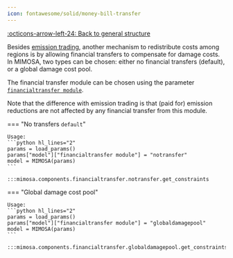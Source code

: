 ```yaml
---
icon: fontawesome/solid/money-bill-transfer
---
```


[:octicons-arrow-left-24: Back to general structure](index.md)

Besides [emission trading](emissiontrading.md), another mechanism to redistribute costs among regions is by allowing financial transfers
to compensate for damage costs. In MIMOSA, two types can be chosen: either no financial transfers (default), or a global damage cost pool.

The financial transfer module can be chosen using the parameter [`financialtransfer module`](../parameters.md#model.financialtransfer%20module).

Note that the difference with emission trading is that (paid for) emission reductions are not affected by any financial transfer from this module.

=== "No transfers `default`"

    Usage:
    ```python hl_lines="2"
    params = load_params()
    params["model"]["financialtransfer module"] = "notransfer"
    model = MIMOSA(params)
    ```

    :::mimosa.components.financialtransfer.notransfer.get_constraints

=== "Global damage cost pool"

    Usage:
    ```python hl_lines="2"
    params = load_params()
    params["model"]["financialtransfer module"] = "globaldamagepool"
    model = MIMOSA(params)
    ```

    :::mimosa.components.financialtransfer.globaldamagepool.get_constraints

